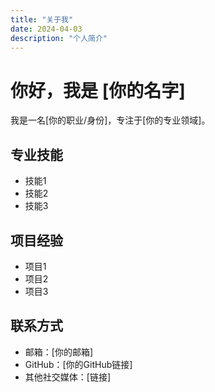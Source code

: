 ```yaml
---
title: "关于我"
date: 2024-04-03
description: "个人简介"
---
```


# 你好，我是 [你的名字]

我是一名[你的职业/身份]，专注于[你的专业领域]。

## 专业技能
- 技能1
- 技能2
- 技能3

## 项目经验
- 项目1
- 项目2
- 项目3

## 联系方式
- 邮箱：[你的邮箱]
- GitHub：[你的GitHub链接]
- 其他社交媒体：[链接] 